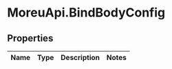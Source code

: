 # MoreuApi.BindBodyConfig

## Properties
Name | Type | Description | Notes
------------ | ------------- | ------------- | -------------
